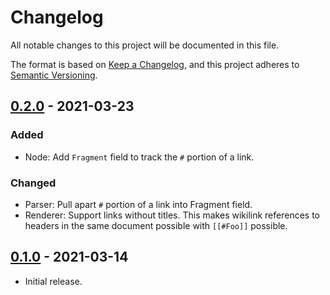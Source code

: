 # Changelog
All notable changes to this project will be documented in this file.

The format is based on [Keep a Changelog](https://keepachangelog.com/en/1.0.0/),
and this project adheres to [Semantic Versioning](https://semver.org/spec/v2.0.0.html).

## [0.2.0] - 2021-03-23
### Added
- Node: Add `Fragment` field to track the `#` portion of a link.

### Changed
- Parser: Pull apart `#` portion of a link into Fragment field.
- Renderer: Support links without titles. This makes wikilink references to
  headers in the same document possible with `[[#Foo]]` possible.

[0.2.0]: https://github.com/abhinav/goldmark-wikilink/releases/tag/v0.2.0

## [0.1.0] - 2021-03-14
- Initial release.

[0.1.0]: https://github.com/abhinav/goldmark-wikilink/releases/tag/v0.1.0
